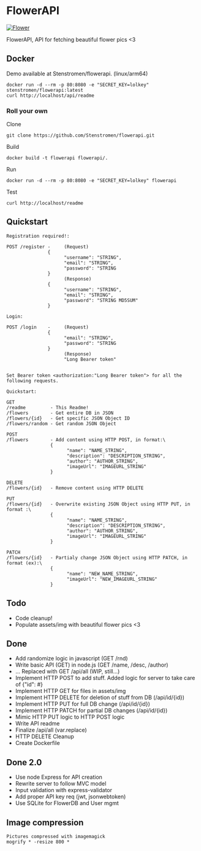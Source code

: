 # FlowerAPI

[![Flower](https://www.stenstromen.se/public/img/flower.jpg)](https://www.stenstromen.se/public/img/flower.jpg)

FlowerAPI, API for fetching beautiful flower pics <3

## Docker

Demo available at Stenstromen/flowerapi. (linux/arm64)

```
docker run -d --rm -p 80:8080 -e "SECRET_KEY=lolkey" stenstromen/flowerapi:latest
curl http://localhost/api/readme
```

### Roll your own

Clone
```
git clone https://github.com/Stenstromen/flowerapi.git
```

Build
```
docker build -t flowerapi flowerapi/.
```

Run
```
docker run -d --rm -p 80:8080 -e "SECRET_KEY=lolkey" flowerapi
```

Test
```
curl http://localhost/readme
```

## Quickstart
```
Registration required!:

POST /register -     (Request)
               {
                     "username": "STRING",
                     "email": "STRING",
                     "password": "STRING               
               }
                     (Response)
               {
                     "username": "STRING",
                     "email": "STRING",
                     "password": "STRING MD5SUM"
               }

Login:

POST /login    -     (Request)
               {
                     "email": "STRING",
                     "password": "STRING               
               }
                     (Response)
                     "Long Bearer token"


Set Bearer token <authorization:"Long Bearer token"> for all the following requests.

Quickstart:

GET
/readme         - This Readme!
/flowers        - Get entire DB in JSON
/flowers/{id}   - Get specific JSON Object ID
/flowers/random - Get random JSON Object

POST
/flowers        - Add content using HTTP POST, in format:\
                {
                      "name": "NAME_STRING",
                      "description": "DESCRIPTION_STRING",
                      "author": "AUTHOR_STRING",
                      "imageUrl": "IMAGEURL_STRING"
                }

DELETE
/flowers/{id}   - Remove content using HTTP DELETE 

PUT 
/flowers/{id}   - Overwrite existing JSON Object using HTTP PUT, in format :\
                {
                      "name": "NAME_STRING",
                      "description": "DESCRIPTION_STRING",
                      "author": "AUTHOR_STRING",
                      "imageUrl": "IMAGEURL_STRING"
                }

PATCH
/flowers/{id}   - Partialy change JSON Object using HTTP PATCH, in format (ex):\
                {
                      "name": "NEW_NAME_STRING",
                      "imageUrl": "NEW_IMAGEURL_STRING"
                }
```

## Todo
* Code cleanup!
* Populate assets/img with beautiful flower pics <3 

## Done
* Add randomize logic in javascript (GET /rnd)
* Write basic API (GET) in node.js (GET /name, /desc, /author)
* ... Replaced with GET /api/all (WIP, still...)
* Implement HTTP POST to add stuff. Added logic for server to take care of {"id": #}
* Implement HTTP GET for files in assets/img
* Implement HTTP DELETE for deletion of stuff from DB (/api/id/{id})
* Implement HTTP PUT for full DB change (/api/id/{id})
* Implement HTTP PATCH for partial DB changes (/api/id/{id})
* Mimic HTTP PUT logic to HTTP POST logic
* Write API readme
* Finalize /api/all (var.replace)
* HTTP DELETE Cleanup
* Create Dockerfile 


## Done 2.0
* Use node Express for API creation
* Rewrite server to follow MVC model
* Input validation with express-validator
* Add proper API key req (jwt, jsonwebtoken)
* Use SQLite for FlowerDB and User mgmt

## Image compression
```
Pictures compressed with imagemagick
mogrify * -resize 800 *
```